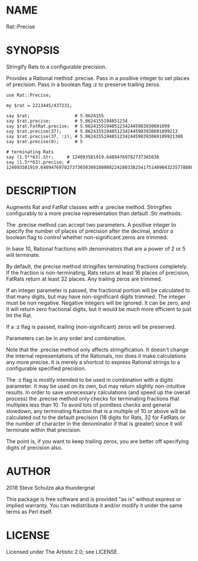 NAME
====

Rat::Precise

SYNOPSIS
========

Stringify Rats to a configurable precision.

Provides a Rational method .precise. Pass in a positive integer to set places of precision. Pass in a boolean flag :z to preserve trailing zeros.

    use Rat::Precise;

    my $rat = 2213445/437231;

    say $rat;                 # 5.0624155
    say $rat.precise;         # 5.0624155194851234
    say $rat.FatRat.precise;  # 5.06241551948512342445983930691099
    say $rat.precise(37);     # 5.06241551948512342445983930691099213
    say $rat.precise(37, :z); # 5.0624155194851234244598393069109921300
    say $rat.precise(0);      # 5

    # terminating Rats
    say (1.5**63).Str;     # 124093581919.64894769782737365038
    say (1.5**63).precise; # 124093581919.648947697827373650380188008224280338254175148904323577880859375

DESCRIPTION
===========

Augments Rat and FatRat classes with a .precise method. Stringifies configurably to a more precise representation than default .Str methods.

The .precise method can accept two parameters. A positive integer to specify the number of places of precision after the decimal, and/or a boolean flag to control whether non-significant zeros are trimmed.

In base 10, Rational fractions with denominators that are a power of 2 or 5 will terminate.

By default, the precise method stringifies terminating fractions completely. If the fraction is non-terminating, Rats return at least 16 places of precision, FatRats return at least 32 places. Any trailing zeros are trimmed.

If an integer parameter is passed, the fractional portion will be calculated to that many digits, but may have non-significant digits trimmed. The integer must be non negative. Negative integers will be ignored. It can be zero, and it will return zero fractional digits, but it would be much more efficient to just Int the Rat.

If a :z flag is passed, trailing (non-significant) zeros will be preserved.

Parameters can be in any order and combination.

Note that the .precise method only affects stringification. It doesn't change the internal representations of the Rationals, nor does it make calculations any more precise. It is merely a shortcut to express Rational strings to a configurable specified precision.

The :z flag is mostly intended to be used in combination with a digits parameter. It may be used on its own, but may return slightly non-intuitive results. In order to save unnecessary calculations (and speed up the overall process) the .precise method only checks for terminating fractions that multiples less than 10. To avoid lots of pointless checks and general slowdown, any terminating fraction that is a multiple of 10 or above will be calculated out to the default precision (16 digits for Rats, 32 for FatRats or the number of character in the denominator if that is greater) since it will terminate within that precision.

The point is, if you want to keep trailing zeros, you are better off specifying digits of precision also.

AUTHOR
======

2018 Steve Schulze aka thundergnat

This package is free software and is provided "as is" without express or implied warranty. You can redistribute it and/or modify it under the same terms as Perl itself.

LICENSE
=======

Licensed under The Artistic 2.0; see LICENSE.

